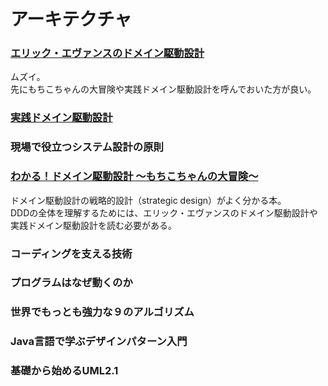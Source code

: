 # アーキテクチャ

### [エリック・エヴァンスのドメイン駆動設計](https://www.amazon.co.jp/dp/4798121967/ref=cm_sw_r_tw_dp_U_x_BjqFCb2YTKH76 )
ムズイ。  
先にもちこちゃんの大冒険や実践ドメイン駆動設計を呼んでおいた方が良い。

### [実践ドメイン駆動設計](https://www.amazon.co.jp/dp/479813161X/ref=cm_sw_r_tw_dp_U_x_2iqFCb6CJZZTY )

### 現場で役立つシステム設計の原則

### [わかる！ドメイン駆動設計 ～もちこちゃんの大冒険～](https://booth.pm/ja/items/392260)
ドメイン駆動設計の戦略的設計（strategic design）がよく分かる本。   
DDDの全体を理解するためには、エリック・エヴァンスのドメイン駆動設計や実践ドメイン駆動設計を読む必要がある。  

### コーディングを支える技術

### プログラムはなぜ動くのか

### 世界でもっとも強力な９のアルゴリズム

### Java言語で学ぶデザインパターン入門

### 基礎から始めるUML2.1